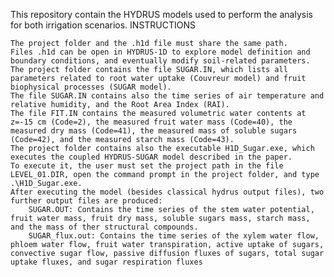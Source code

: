 This repository contain the HYDRUS models used to perform the analysis for both irrigation scenarios.
INSTRUCTIONS

    The project folder and the .h1d file must share the same path.
    Files .h1d can be open in HYDRUS-1D to explore model definition and boundary conditions, and eventually modify soil-related parameters.
    The project folder contains the file SUGAR.IN, which lists all parameters related to root water uptake (Couvreur model) and fruit biophysical processes (SUGAR model).
    The file SUGAR.IN contains also the time series of air temperature and relative humidity, and the Root Area Index (RAI).
    The file FIT.IN contains the measured volumetric water contents at z=-15 cm (Code=2), the measured fruit water mass (Code=40), the measured dry mass (Code=41), the measured mass of soluble sugars (Code=42), and the measured starch mass (Code=43).
    The project folder contains also the executable H1D_Sugar.exe, which executes the coupled HYDRUS-SUGAR model described in the paper.
    To execute it, the user must set the project path in the file LEVEL_01.DIR, open the command prompt in the project folder, and type .\H1D_Sugar.exe.
    After executing the model (besides classical hydrus output files), two further output files are produced:
        SUGAR.OUT: Contains the time series of the stem water potential, fruit water mass, fruit dry mass, soluble sugars mass, starch mass, and the mass of ther structural compounds.
        SUGAR_flux.out: Contains the time series of the xylem water flow, phloem water flow, fruit water transpiration, active uptake of sugars, convective sugar flow, passive diffusion fluxes of sugars, total sugar uptake fluxes, and sugar respiration fluxes
